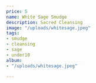 ```yaml
---
price: 5
name: White Sage Smudge
description: Sacred Cleansing
image: "/uploads/whitesage.jpeg"
tags:
- smudge
- cleansing
- sage
- under10
album:
- "/uploads/whitesage.jpeg"

---
```

